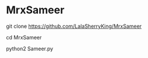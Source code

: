 # MrxSameer


git clone https://github.com/LalaSherryKing/MrxSameer



cd MrxSameer

python2 Sameer.py
